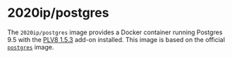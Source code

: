 # 2020ip/postgres

The `2020ip/postgres` image provides a Docker container running Postgres 9.5 with the [PLV8 1.5.3](https://github.com/plv8/plv8/) add-on installed. This image is based on the official [`postgres`](https://registry.hub.docker.com/_/postgres/) image.
